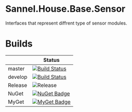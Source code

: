 # Sannel.House.Base.Sensor
Interfaces that represent diffrent type of sensor modules.

# Builds

||Status|
|--|--|
|master|[![Build Status](https://dev.azure.com/SannelHouse/House%20Builds/_apis/build/status/House/Base.Sensor?branchName=master)](https://dev.azure.com/SannelHouse/House%20Builds/_build/latest?definitionId=19&branchName=master)|
|develop|[![Build Status](https://dev.azure.com/SannelHouse/House%20Builds/_apis/build/status/House/Base.Sensor?branchName=develop)](https://dev.azure.com/SannelHouse/House%20Builds/_build/latest?definitionId=19&branchName=develop)|
|Release|![Release](https://vsrm.dev.azure.com/SannelHouse/_apis/public/Release/badge/86b07db9-9ed4-4c59-845b-494cffefe9c9/15/23)|
|NuGet|[![NuGet Badge](https://buildstats.info/nuget/Sannel.House.Base.Sensor?includePreReleases=true)](https://www.nuget.org/packages/Sannel.House.Base.Sensor/)|
|MyGet|[![MyGet Badge](https://buildstats.info/myget/sannel-house/Sannel.House.Base.Sensor)](https://www.myget.org/feed/sannel-house/package/nuget/Sannel.House.Base.Sensor)|

